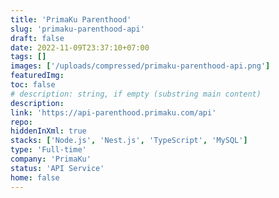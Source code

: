 ```yaml
---
title: 'PrimaKu Parenthood'
slug: 'primaku-parenthood-api'
draft: false
date: 2022-11-09T23:37:10+07:00
tags: []
images: ['/uploads/compressed/primaku-parenthood-api.png']
featuredImg:
toc: false
# description: string, if empty (substring main content)
description:
link: 'https://api-parenthood.primaku.com/api'
repo:
hiddenInXml: true
stacks: ['Node.js', 'Nest.js', 'TypeScript', 'MySQL']
type: 'Full-time'
company: 'PrimaKu'
status: 'API Service'
home: false
---
```

